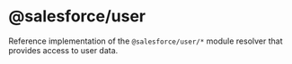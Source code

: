 # @salesforce/user

Reference implementation of the `@salesforce/user/*` module resolver that provides access to user data.
